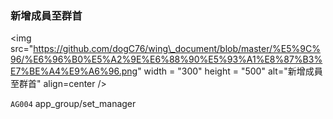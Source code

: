 ### 新增成員至群首





&lt;img src="https://github.com/dogC76/wing\_document/blob/master/%E5%9C%96/%E6%96%B0%E5%A2%9E%E6%88%90%E5%93%A1%E8%87%B3%E7%BE%A4%E9%A6%96.png" width = "300" height = "500" alt="新增成員至群首" align=center /&gt;  



`AG004` app\_group/set\_manager


